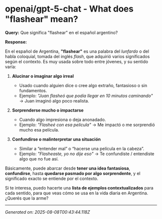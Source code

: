 # openai/gpt-5-chat - What does "flashear" mean?

**Query:** Que significa "flashear" en el español argentino?



**Response:**

En el español de Argentina, **"flashear"** es una palabra del *lunfardo* o del habla coloquial, tomada del inglés *flash*, que adquirió varios significados según el contexto. Es muy usada sobre todo entre jóvenes, y su sentido varía:

1. **Alucinar o imaginar algo irreal**  
   - Usado cuando alguien dice o cree algo extraño, fantasioso o sin fundamentos.  
   - Ejemplo: *"Juan flasheó que podía llegar en 10 minutos caminando"* → Juan imaginó algo poco realista.

2. **Sorprenderse mucho o impactarse**  
   - Cuando algo impresiona o deja anonadado.  
   - Ejemplo: *"Flasheé con esa película"* → Me impactó o me sorprendió mucho esa película.

3. **Confundirse o malinterpretar una situación**  
   - Similar a “entender mal” o “hacerse una película en la cabeza”.  
   - Ejemplo: *"Flasheaste, yo no dije eso"* → Te confundiste / entendiste algo que no fue así.

Básicamente, puede abarcar desde **tener una idea fantasiosa**, **confundirse**, hasta **quedarse pasmado por algo sorprendente**, y el significado exacto se entiende por el contexto.

Si te interesa, puedo hacerte una **lista de ejemplos contextualizados** para cada sentido, para que veas cómo se usa en la vida diaria en Argentina. ¿Querés que la arme?

---
*Generated on: 2025-08-08T00:43:44.118Z*
